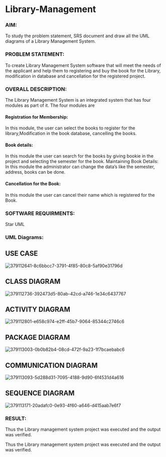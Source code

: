 # Library-Management
### AIM:
To study the problem statement, SRS document and draw all the UML diagrams of a Library Management System.
### PROBLEM STATEMENT:
To create Library Management System software that will meet the needs of the applicant
and help them to registering and buy the book for the Library, modification in database and
cancellation for the registered project.
### OVERALL DESCRIPTION:
The Library Management System is an integrated system that has four modules as part of
it. The four modules are
#### Registration for Membership:
In this module, the user can select the books to register for the library,Modification in the book
database, cancelling the books.
#### Book details:
In this module the user can search for the books by giving bookie in the project and selecting
the semester for the book.
Maintaining Book Details:
In this module the administrator can change the data’s like the semester, address, books can be
done.
#### Cancellation for the Book:
In this module the user can cancel their name which is registered for the Book.
### SOFTWARE REQUIRMENTS:
Star UML
### UML Diagrams:
## USE CASE
![379112641-8c6bbcc7-3791-4f85-80c8-5af90e31796d](https://github.com/user-attachments/assets/65c79b54-cc32-474f-a327-d00d5d28ff85)
## CLASS DIAGRAM
![379112736-392473d5-80ab-42cd-a746-1e34c6437767](https://github.com/user-attachments/assets/58073f35-48ac-49c1-bdfe-ad8aa727581a)

## ACTIVITY DIAGRAM
![379112801-e658c974-e2ff-45b7-9064-85344c2746c6](https://github.com/user-attachments/assets/899a0ea6-8a31-48c6-b46a-7645ced71f8c)

## PACKAGE DIAGRAM
![379113003-0b0b82b4-08cd-472f-9a23-1f7bcaebabc6](https://github.com/user-attachments/assets/9fe07d43-1a6b-4ab2-9527-f3a17a96e30b)

## COMMUNICATION DIAGRAM
![379113093-5d288d31-7095-4188-9d90-6f4531d4a616](https://github.com/user-attachments/assets/13583261-00da-4cdc-827f-c1a05b508734)

## SEQUENCE DIAGRAM
![379113171-20adafc0-0e93-4f60-a646-d415aab7e6f7](https://github.com/user-attachments/assets/a448171d-454f-4713-9ba5-3a66504a9e11)

### RESULT:
Thus the Library management system project was executed and the output was verified.

Thus the Library management system project was executed and the output was verified.
